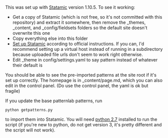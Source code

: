 This was set up with [Statamic](http://statamic.com/) version 1.10.5. To see it working:

- Get a copy of Statamic (which is not free, so it's not committed with this repository) and extract it somewhere, then remove the _themes, _content, and _config/fieldsets folders so the default site doesn't overwrite this one
- Copy everything else into this folder
- [Set up Statamic](http://statamic.com/learn/installing-and-updating/installing) according to official instructions. If you can, I'd recommend setting up a virtual host instead of running in a subdirectory because uploaded file urls don't seem to work right otherwise.
- Edit _theme in config/settings.yaml to say pattern instead of whatever their default is

You should be able to see the pre-imported patterns at the site root if it's set up correctly. The homepage is in _content/page.md, which you can also edit in the control panel. (Do use the control panel, the yaml is ok but fragile)

If you update the base patternlab patterns, run
```
python getpatterns.py
```
to import them into Statamic. You will need [python 2.7](https://www.python.org/downloads/) installed to run the script (if you're new to python, do not get version 3, it's pretty different and the script will not work).